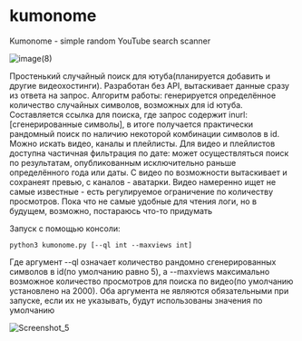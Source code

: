 # kumonome
Kumonome - simple random YouTube search scanner


![image(8)](https://github.com/idioinfectedstrixxx/kumonome/assets/172582897/dcc9f869-5628-4291-89d3-6c5174245819)


Простенький случайный поиск для ютуба(планируется добавить и другие видеохостинги). Разработан без API, вытаскивает данные сразу из ответа на запрос.
Алгоритм работы: генерируется определённое количество случайных символов, возможных для id ютуба. Составляется ссылка для поиска, где запрос содержит inurl:[сгенерированные символы], в итоге получается практически рандомный поиск по наличию некоторой комбинации символов в id. Можно искать видео, каналы и плейлисты. Для видео и плейлистов доступна частичная фильтрация по дате: может осуществляться поиск по результатам, опубликованным исключительно раньше определённого года или даты. С видео по возможности вытаскивает и сохранеят превью, с каналов - аватарки. Видео намеренно ищет не самые известные - есть регулируемое ограничение по количеству просмотров. Пока что не самые удобные для чтения логи, но в будущем, возможно, постараюсь что-то придумать

Запуск с помощью консоли:

```
python3 kumonome.py [--ql int --maxviews int]
```

Где аргумент --ql означает количество рандомно сгенерированных символов в id(по умолчанию равно 5), а --maxviews максимально возможное количество просмотров для поиска по видео(по умолчанию установлено на 2000). Оба аргумента не являются обязательными при запуске, если их не указывать, будут использованы значения по умолчанию


![Screenshot_5](https://github.com/idioinfectedstrixxx/kumonome/assets/172582897/024720e7-f66d-4e33-847a-cfd9806de37a)
